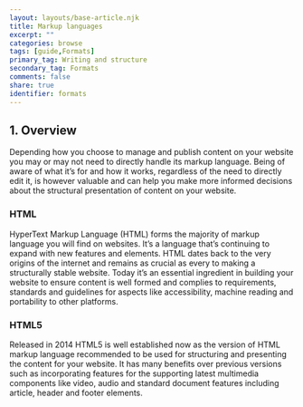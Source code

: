 ```yaml
---
layout: layouts/base-article.njk
title: Markup languages
excerpt: ""
categories: browse
tags: [guide,Formats]
primary_tag: Writing and structure
secondary_tag: Formats
comments: false
share: true
identifier: formats
---
```

## 1. Overview
Depending how you choose to manage and publish content on your website you may or may not need to directly handle its markup language. Being of aware of what it’s for and how it works, regardless of the need to directly edit it, is however valuable and can help you make more informed decisions about the structural presentation of content on your website.

### HTML
HyperText Markup Language (HTML) forms the majority of markup language you will find on websites. It’s a language that’s continuing to expand with new features and elements. HTML dates back to the very origins of the internet and remains as crucial as every to making a structurally stable website. Today it’s an essential ingredient in building your website to ensure content is well formed and complies to requirements, standards and guidelines for aspects like accessibility, machine reading and portability to other platforms.

### HTML5
Released in 2014 HTML5 is well established now as the version of HTML markup language recommended to be used for structuring and presenting the content for your website. It has many benefits over previous versions such as incorporating features for the supporting latest multimedia components like video, audio and standard document features including article, header and footer elements.
